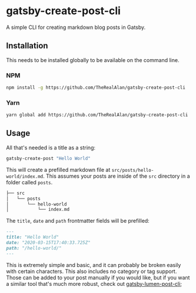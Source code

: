 # gatsby-create-post-cli

A simple CLI for creating markdown blog posts in Gatsby.

## Installation

This needs to be installed globally to be available on the command line.

### NPM
```bash
npm install -g https://github.com/TheRealAlan/gatsby-create-post-cli
```

### Yarn
```bash
yarn global add https://github.com/TheRealAlan/gatsby-create-post-cli
```

## Usage

All that's needed is a title as a string:

```bash
gatsby-create-post "Hello World"
```

This will create a prefilled markdown file at `src/posts/hello-world/index.md`. This assumes 
your posts are inside of the `src` directory in a folder called `posts`.

```bash
├── src
│   └── posts
│       └── hello-world
│           └── index.md
```

The `title`, `date` and `path` frontmatter fields will be prefilled:

```markdown
---
title: "Hello World"
date: "2020-03-15T17:40:33.725Z"
path: "/hello-world/"
---
```

This is extremely simple and basic, and it can probably be broken easily with certain characters. 
This also includes no category or tag support. Those can be added to your post manually if you would 
like, but if you want a similar tool that's much more robust, check out [gatsby-lumen-post-cli](https://github.com/baeharam/gatsby-lumen-post-cli);
